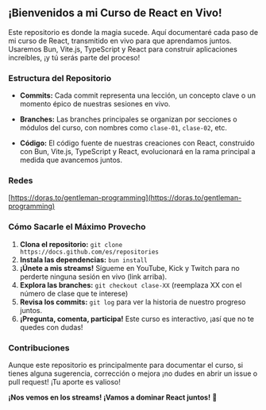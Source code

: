 ## ¡Bienvenidos a mi Curso de React en Vivo!


Este repositorio es donde la magia sucede. Aquí documentaré cada paso de mi curso de React, transmitido en vivo para que aprendamos juntos. Usaremos Bun, Vite.js, TypeScript y React para construir aplicaciones increíbles, ¡y tú serás parte del proceso!

### Estructura del Repositorio

* **Commits:** Cada commit representa una lección, un concepto clave o un momento épico de nuestras sesiones en vivo.

* **Branches:** Las branches principales se organizan por secciones o módulos del curso, con nombres como `clase-01`, `clase-02`, etc.
* **Código:** El código fuente de nuestras creaciones con React, construido con Bun, Vite.js, TypeScript y React, evolucionará en la rama principal a medida que avancemos juntos.


### Redes

[https://doras.to/gentleman-programming](https://doras.to/gentleman-programming)

### Cómo Sacarle el Máximo Provecho

1. **Clona el repositorio:** `git clone https://docs.github.com/es/repositories`
2. **Instala las dependencias:** `bun install`
3. **¡Únete a mis streams!** Sígueme en YouTube, Kick y Twitch para no perderte ninguna sesión en vivo (link arriba).
4. **Explora las branches:** `git checkout clase-XX` (reemplaza XX con el número de clase que te interese)
5. **Revisa los commits:** `git log` para ver la historia de nuestro progreso juntos.
6. **¡Pregunta, comenta, participa!** Este curso es interactivo, ¡así que no te quedes con dudas!

### Contribuciones


Aunque este repositorio es principalmente para documentar el curso, si tienes alguna sugerencia, corrección o mejora ¡no dudes en abrir un issue o pull request! ¡Tu aporte es valioso!

**¡Nos vemos en los streams! ¡Vamos a dominar React juntos!** 🚀 

